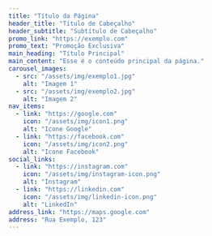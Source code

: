 ```yaml
---
title: "Título da Página"
header_title: "Título de Cabeçalho"
header_subtitle: "Subtítulo de Cabeçalho"
promo_link: "https://exemplo.com"
promo_text: "Promoção Exclusiva"
main_heading: "Título Principal"
main_content: "Esse é o conteúdo principal da página."
carousel_images:
  - src: "/assets/img/exemplo1.jpg"
    alt: "Imagem 1"
  - src: "/assets/img/exemplo2.jpg"
    alt: "Imagem 2"
nav_items:
  - link: "https://google.com"
    icon: "/assets/img/icon1.png"
    alt: "Icone Google"
  - link: "https://facebook.com"
    icon: "/assets/img/icon2.png"
    alt: "Icone Facebook"
social_links:
  - link: "https://instagram.com"
    icon: "/assets/img/instagram-icon.png"
    alt: "Instagram"
  - link: "https://linkedin.com"
    icon: "/assets/img/linkedin-icon.png"
    alt: "LinkedIn"
address_link: "https://maps.google.com"
address: "Rua Exemplo, 123"
---
```


